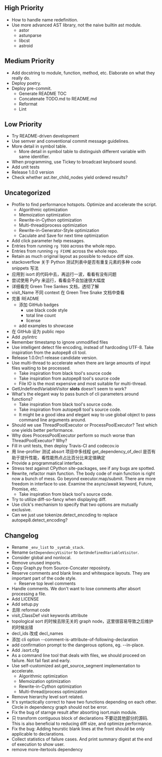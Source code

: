 ## High Priority

- How to handle name redefinition.
- Use more advanced AST library, not the naive builtin ast module.
  - astor
  - astunparse
  - libcst
  - astroid

## Medium Priority

- Add docstring to module, function, method, etc. Elaborate on what they really do.
- Deploy poetry.
- Deploy pre-commit.
  - Generate README TOC
  - Concatenate TODO.md to README.md
  - Reformat
  - Lint

## Low Priority

- Try README-driven development
- Use semver and conventional commit message guidelines.
- More detail in symbol table.
  - More detail in symbol table to distinguish different variable with same identifier.
- When programming, use Tickey to broadcast keyboard sound.
- Add unit tests
- Release 1.0.0 version
- Check whether ast.iter_child_nodes yield ordered results?

## Uncategorized

- Profile to find performance hotspots. Optimize and accelerate the script.
  - Algorithmic optimization
  - Memoization optimization
  - Rewrite-in-Cython optimization
  - Multi-thread/process optimization
  - Rewrite-in-Generator-Style optimization
  - Caculate and Save for next time optimization
- Add click parameter help messages.
- Entries from running `rg TODO` across the whole repo.
- Entries from running `rg FIXME` across the whole repo.
- Retain as much original layout as possible to reduce diff size.
- stackoverflow 关于 Python 测试列表中是否有重复元素的多种 code snippets 写法
- 应用到 isort 的代码中去，再运行一波，看看有没有问题
- 尝试使用 PyPy 来运行，看看会不会加速很大幅度
- 详细看完 Green Tree Sankes 文档，透彻了解
- visit_Name 不同 context 在 Green Tree Snake 文档中查看
- 完善 README
  - 添加 GitHub badges
    - use black code style
    - total line count
    - license
  - add examples to showcase
- 在 GitHub 设为 public repo
- Add .pylintrc
- Remember timestamp to ignore unmodified files
- Use intelligent detect file encoding, instead of hardcoding UTF-8. Take inspiration from the autopep8 cli tool.
- Release 1.0.0rc1 release candidate version.
- Use multi-thread to accelerate when there are large amounts of input files waiting to be processed.
  - Take inspiration from black tool's source code
  - Take inspiration from autopep8 tool's source code
  - File IO is the most expensive and most suitable for multi-thread.
- GetUndefinedVariableVisitor __slots__ doesn't seem to work?
- What's the elegant way to pass bunch of cli parameters around functions?
  - Take inspiration from black tool's source code.
  - Take inspiration from autopep8 tool's source code.
  - It might be a good idea and elegant way to use global object to pass command line arguments around.
- Should we use ThreadPoolExecutor or ProcessPoolExecutor? Test which one yields better performance.
- Why does ProcessPoolExecutor perform so much worse than ThreadPoolExecutor? Why?
- Fill in unit tests, then deploy Travis-CI and codecov.io
- 用 line-profiler 测试 absort 项目中多线程 get_dependency_of_decl 是否有助于提升性能，看性能热点占比百分比来定值确定
- Provide a programmatical interface.
- Stress test against CPython site-packages, see if any bugs are spotted.
- Rewrite, refactor main function. The body code of main function is right now a bunch of mess. Go beyond executor.map/submit. There are more freedom in interface to use. Examine the async/await keyword, Future, Promise, etc.
  - Take inspiration from black tool's source code.
- Try to utilize diff-so-fancy when displaying diff.
- Use click's mechanism to specify that two options are mutually exclusive.
- Can we just use tokenize.detect_encoding to replace autopep8.detect_encoding?

## Changelog

- Rename `_env_list` to `_symtab_stack`.
- Rename `GetDependencyVisitor` to `GetUndefinedVariableVisitor`.
- Consider global and nonlocal.
- Remove unused imports.
- Copy Graph.py from Source-Concater reposiroty.
- Reserve comments and blank lines and whitespace layouts. They are important part of the code style.
  - Reserve top level comments
- Handle comments. We don't want to lose comments after absort processing a file.
- Add LICENSE
- Add setup.py
- 去除 reformat code
- visit_ClassDef visit keywords attribute
- topological sort 的时候去除无关的 graph node，这里很容易导致之后维护的时候出错
- decl_ids 改成 decl_names
- 添加 cli option --comment-is-attribute-of-following-declaration
- add confirmation prompt to the dangerous options, eg. --in-place.
- Add .isort.cfg
- As a command line tool that deals with files, we should proceed on failure. Not fail fast and early.
- Use self-customized ast.get_source_segment implementation to accelerate.
  - Algorithmic optimization
  - Memoization optimization
  - Rewrite-in-Cython optimization
  - Multi-thread/process optimization
- Remove hierarchy level sort related.
- It's syntactically correct to have two functions depending on each other. Circle in dependency graph should not be error.
- Fix the bug of starnge result after absorting isort.main module.
- 只 transform contiguous block of declarations 不要动其他部分的源码. This is also beneficial to reducing diff size, and optimize performance.
- Fix the bug: Adding heurstic blank lines at the front should be only applicable to declarations.
- Collect statistics of failure cases. And print summary digest at the end of execution to show user.
- remove more-itertools dependency
